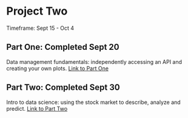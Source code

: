 # Project Two

Timeframe: Sept 15 - Oct 4 <br/>

## Part One: Completed Sept 20
Data management fundamentals: independently accessing an API and creating your own plots. [Link to Part One](p2part1.md)<br/>

## Part Two: Completed Sept 30
Intro to data science: using the stock market to describe, analyze and predict. [Link to Part Two](p2part2.md)<br/>
